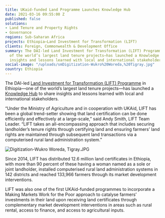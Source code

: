 ```yaml
---
title: UKaid-funded Land Programme Launches Knowledge Hub
date: 2021-03-16 09:55:00 Z
published: false
solutions:
- Land Tenure and Property Rights
- Governance
regions: Sub-Saharan Africa
projects: Ethiopia—Land Investment for Transformation (LIFT)
clients: Foreign, Commonwealth & Development Office
summary: The DAI-led Land Investment for Transformation (LIFT) Programme in Ethiopia—one
  of the world’s largest land tenure projects—has launched a Knowledge Hub to share
  insights and lessons learned with local and international stakeholders.
social-image: "/uploads/smDigitization-Wukro%20Woreda,%20Tigray.jpg"
country: Ethiopia
---
```


The DAI-led [Land Investment for Transformation (LIFT) Programme](https://www.dai.com/our-work/projects/ethiopia-land-investment-transformation-lift) in Ethiopia—one of the world’s largest land tenure projects—has launched a [Knowledge Hub](https://liftethiopia.com/knowledge/) to share insights and lessons learned with local and international stakeholders.

“Under the Ministry of Agriculture and in cooperation with UKAid, LIFT has been a global trend-setter showing that land certification can be done efficiently and effectively at a large-scale,” said Andy Smith, LIFT Team Leader. “LIFT takes an all-encompassing approach that includes securing landholder’s tenure rights through certifying land and ensuring farmers’ land rights are maintained through subsequent land transactions via a computerised rural land administration system.”

![Digitization-Wukro Woreda, Tigray.JPG](/uploads/Digitization-Wukro%20Woreda,%20Tigray.JPG)

Since 2014, LIFT has distributed 12.6 million land certificates in Ethiopia, with more than 90 percent of these having a woman named as a sole or joint landholder, installed computerised rural land administration systems in 142 districts and reached 133,966 farmers through its market development interventions.

LIFT was also one of the first UKAid-funded programmes to incorporate a Making Markets Work for the Poor approach to catalyse farmers’ investments in their land upon receiving land certificates through complementary market development interventions in areas such as rural rental, access to finance, and access to agricultural inputs. 
